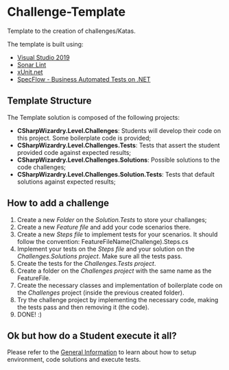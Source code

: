 # Challenge-Template
Template to the creation of challenges/Katas.  

The template is built using:
* [Visual Studio 2019](https://visualstudio.microsoft.com/)  
* [Sonar Lint](https://www.sonarlint.org/)
* [xUnit.net](https://xunit.net/)
* [SpecFlow - Business Automated Tests on .NET](https://specflow.org/)

## Template Structure
The Template solution is composed of the following projects:
* __CSharpWizardry.Level.Challenges__: Students will develop their code on this project. Some boilerplate code is provided;
* __CSharpWizardry.Level.Challenges.Tests__: Tests that assert the student provided code against expected results;
* __CSharpWizardry.Level.Challenges.Solutions__: Possible solutions to the code challenges;
* __CSharpWizardry.Level.Challenges.Solution.Tests__: Tests that default solutions against expected results;

## How to add a challenge
1. Create a new _Folder_ on the _Solution.Tests_ to store your challanges;
2. Create a new _Feature file_ and add your code scenarios there.
3. Create a new _Steps file_ to implement tests for your scenarios. It should follow the convention: FeatureFileName(Challenge).Steps.cs
4. Implement your tests on the _Steps file_ and your solution on the _Challenges.Solutions project_. Make sure all the tests pass.
5. Create the tests for the _Challenges.Tests project_.
6. Create a folder on the _Challenges project_ with the same name as the FeatureFile.
7. Create the necessary classes and implementation of boilerplate code on the _Challenges_ project (inside the previous created folder).
8. Try the challenge project by implementing the necessary code, making the tests pass and then removing it (the code).
9. DONE! :)

## Ok but how do a Student execute it all?
Please refer to the [General Information](https://github.com/CSharpWizardry/Challenge-Template/blob/master/GeneralInstructions.md) to learn about how to setup environment, code solutions and execute tests.
